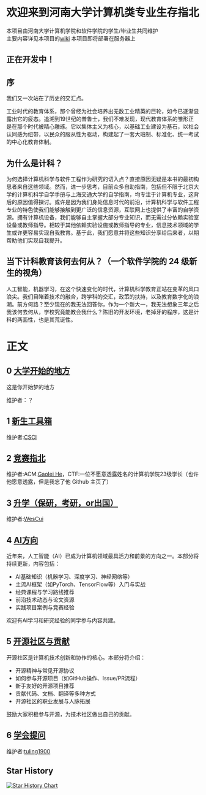 # 欢迎来到河南大学计算机类专业生存指北

本项目由河南大学计算机学院和软件学院的学生/毕业生共同维护  
主要内容详见本项目的[wiki](https://github.com/CS-Survive-henu/Henu-Computer-Survival-Guide/wiki)
本项目即将部署在服务器上

## 正在开发中！

## 序

我们又一次站在了历史的交汇点。

工业时代的教育体系，那个曾经为社会培养出无数工业精英的巨轮，如今已逐渐显露出它的疲态。追溯到19世纪的普鲁士，我们不难发现，现代教育体系的雏形正是在那个时代被精心雕琢。它以集体主义为核心，以基础工业建设为基石，以社会认同感为纽带，以民众的服从性为驱动，构建起了一套大班制、标准化、统一考试的中心化教育体制。

## 为什么是计科？

为何选择计算机科学与软件工程作为研究的切入点？直接原因无疑是本书的最初构思者来自这些领域。然而，进一步思考，目前众多自助指南，包括但不限于北京大学的计算机科学自学手册与上海交通大学的自学指南，均专注于计算机专业，这背后的原因值得探讨。或许是因为我们身处信息时代的前沿，计算机科学与软件工程专业的特色使我们能够接触到更广泛的信息资源，互联网上也提供了丰富的自学资源。拥有计算机设备，我们能够自主掌握大部分专业知识，而无需过分依赖实验室设备或教师指导。相较于其他依赖实验设施或教师指导的专业，信息技术领域的学生或许更容易实现自我教育。基于此，我们愿意并将这些知识分享给后来者，以期帮助他们实现自我提升。

## 当下计科教育该何去何从？（一个软件学院的 24 级新生的视角）

人工智能，机器学习，在这个快速变化的时代，计算机科学教育正站在变革的风口浪尖。我们目睹着技术的融合，跨学科的交汇，政策的扶持，以及教育数字化的浪潮。前方何路？至少现在的我无法回答你，作为一个新大一，我无法想象三年之后我该何去何从，学校究竟能教会我什么？陈旧的开发环境，老掉牙的程序，这是计科的两面性，也是其荒诞性。

# 正文

##  0  [大学开始的地方](https://github.com/CS-Survive-henu/Henu-Computer-Survival-Guide/wiki/HCSG%E2%80%90%E5%A4%A7%E5%AD%A6%E5%BC%80%E5%A7%8B%E7%9A%84%E5%9C%B0%E6%96%B9)

这是你开始梦的地方

维护者：？
##  1  [新生工具箱](https://github.com/CS-Survive-henu/Henu-Computer-Survival-Guide/wiki/%E6%96%B0%E7%94%9F%E5%B7%A5%E5%85%B7%E7%AE%B1)

维护者:[CSCI](https://github.com/ESP-8266-offical)

##  2  [竞赛指北](https://github.com/CS-Survive-henu/Henu-Computer-Survival-Guide/wiki/%E7%AB%9E%E8%B5%9B%E6%8C%87%E5%8C%97) 

维护者:ACM:[Gaolei He](https://github.com/gaolei-he)，CTF:一位不愿意透露姓名的计算机学院23级学长（也许他愿意透露，但是我忘了他 Github 主页了）

##  3  [升学（保研，考研，or出国）](https://github.com/CS-Survive-henu/Henu-Computer-Survival-Guide/wiki/%E5%8D%87%E5%AD%A6%EF%BC%88%E4%BF%9D%E7%A0%94%EF%BC%8C%E8%80%83%E7%A0%94%EF%BC%8Cor%E5%87%BA%E5%9B%BD%EF%BC%89)

维护者:[WesCui](https://github.com/WesCui)

##  4  [AI方向](https://github.com/CS-Survive-henu/Henu-Computer-Survival-Guide/wiki/AI%E6%96%B9%E5%90%91)

近年来，人工智能（AI）已成为计算机领域最具活力和前景的方向之一。本部分将持续更新，内容包括：
- AI基础知识（机器学习、深度学习、神经网络等）
- 主流AI框架（如PyTorch、TensorFlow等）入门与实战
- 经典课程与学习路线推荐
- 前沿技术动态与论文资源
- 实践项目案例与竞赛经验

欢迎有AI学习和研究经验的同学参与内容共建。

##  5  [开源社区与贡献](https://github.com/CS-Survive-henu/Henu-Computer-Survival-Guide/wiki/%E5%BC%80%E6%BA%90%E7%A4%BE%E5%8C%BA%E4%B8%8E%E8%B4%A1%E7%8C%AE)

开源社区是计算机技术创新和协作的核心。本部分将介绍：
- 开源精神与常见开源协议
- 如何参与开源项目（如GitHub操作、Issue/PR流程）
- 新手友好的开源项目推荐
- 贡献代码、文档、翻译等多种方式
- 开源社区的职业发展与人脉拓展

鼓励大家积极参与开源，为技术社区做出自己的贡献。

## 6  [学会提问](https://github.com/CS-Survive-henu/CS-Survive-henu.github.io/wiki/%E5%AD%A6%E4%BC%9ASTFW%E5%92%8CRTFM)

维护者:[tuling1900](https://github.com/tuling1900)

## Star History

<a href="https://star-history.com/#CS-Survive-henu/Henu-Computer-Survival-Guide&Timeline">
 <picture>
   <source media="(prefers-color-scheme: dark)" srcset="https://api.star-history.com/svg?repos=CS-Survive-henu/Henu-Computer-Survival-Guide&type=Timeline&theme=dark" />
   <source media="(prefers-color-scheme: light)" srcset="https://api.star-history.com/svg?repos=CS-Survive-henu/Henu-Computer-Survival-Guide&type=Timeline" />
   <img alt="Star History Chart" src="https://api.star-history.com/svg?repos=CS-Survive-henu/Henu-Computer-Survival-Guide&type=Timeline" />
 </picture>
</a>
